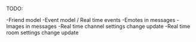 TODO:

-Friend model
-Event model / Real time events
-Emotes in messages
-Images in messages
-Real time channel settings change update
-Real time room settings change update
